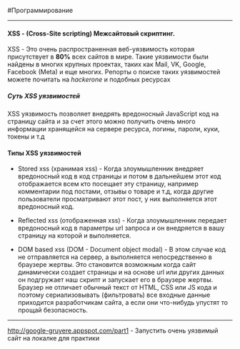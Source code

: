 #Программирование 

----


#### XSS - (Cross-Site scripting) Межсайтовый скриптинг.

XSS - Это очень распространенная веб-уязвимость которая присутствует в **80%** всех сайтов в мире. Такие уязвимости были найдены в многих крупных проектах, таких как Mail, VK, Google, Facebook (Meta) и еще многих. Репорты о поиске таких уязвимостей можете почитать на _hackerone_ и подобных ресурсах

##### Суть XSS уязвимостей
XSS уязвимость позволяет внедрять вредоносный JavaScript код на страницу сайта и за счет этого можно получить очень много информации хранящейся на сервере ресурса, логины, пароли, куки, токены и т.д

#### Типы XSS уязвимостей
-  Stored xss (хранимая xss) - Когда злоумышленник внедряет вредоносный код в код страницы и потом в дальнейшем этот код отображается всем кто посещает эту страницу, например комментарии  под постами, отзывы о товаре и т.д, когда другие пользователи просматривают этот пост, у них выполняется этот вредоносный код.

- Reflected xss (отображенная xss) - Когда злоумышленник  передает вредоносный код в параметры url запроса и он внедряется в вашу страницу на которой и выполняется.

- DOM based xss (DOM - Document object modal) - В этом случае код не отправляется на сервер, а выполняется непосредственно в браузере жертвы. Это становится возможным когда сайт динамически создает страницы и на основе url или других данных он подгружает наш скрипт и запускает его в браузере жертвы. Браузер не отличает обычный текст от HTML, CSS или JS кода и поэтому сериализовывать (фильтровать) все входные данные приходится разработчикам сайта, а если они что-нибудь упустят то прощай безопасность.

----

http://google-gruyere.appspot.com/part1 - Запустить очень уязвимый сайт на локалке для практики